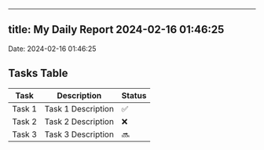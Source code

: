 
---
title: My Daily Report 2024-02-16 01:46:25
---

Date: 2024-02-16 01:46:25

## Tasks Table

| Task | Description | Status |
|------|-------------|--------|
| Task 1 | Task 1 Description | ✅ |
| Task 2 | Task 2 Description | ❌ |
| Task 3 | Task 3 Description | 🔜 |
